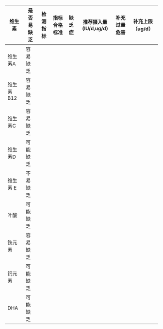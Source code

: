 | 维生素 | 是否易缺乏 |检测指标|指标合格标准|缺乏症|推荐摄入量(IU/d,ug/d)|补充过量危害|补充上限（ug/d）|
|------ | -------- |-------|----------|-----|-------------------|----------|--------------|
|维生素A  | 容易缺乏  |
|维生素B12 | 容易缺乏 |
| 维生素C |  容易缺乏 |
| 维生素D | 可能缺乏  |
|维生素 E | 不易缺乏  |
| 叶酸    | 可能缺乏  |
|铁元素   | 容易缺乏  |
| 钙元素  | 可能缺乏  |
| DHA    | 可能缺乏  |
